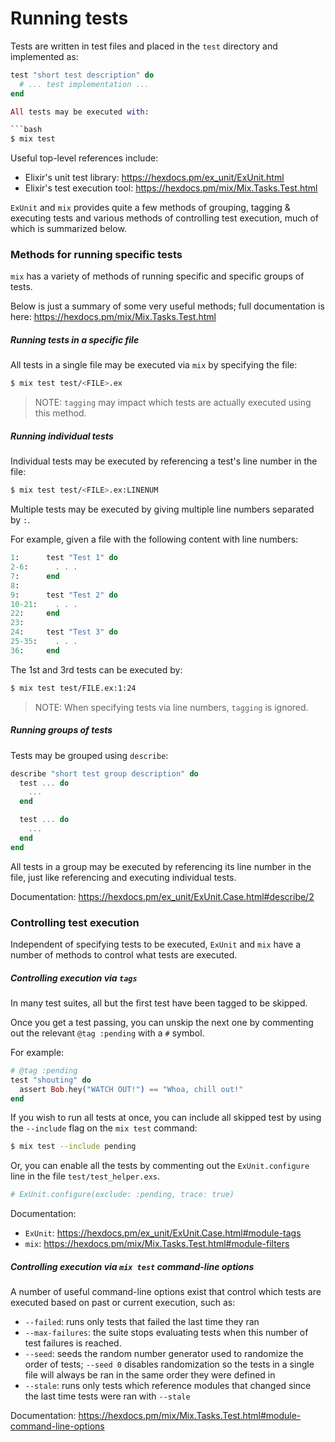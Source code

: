 # Running tests

Tests are written in test files and placed in the `test` directory and implemented
as:

```elixir
test "short test description" do
  # ... test implementation ...
end

All tests may be executed with:

```bash
$ mix test
```

Useful top-level references include:

* Elixir's unit test library: https://hexdocs.pm/ex_unit/ExUnit.html
* Elixir's test execution tool: https://hexdocs.pm/mix/Mix.Tasks.Test.html

`ExUnit` and `mix` provides quite a few methods of grouping, tagging & executing
tests and various methods of controlling test execution, much of which is summarized
below.

### Methods for running specific tests

`mix` has a variety of methods of running specific and specific groups of tests.

Below is just a summary of some very useful methods; full documentation is here:
https://hexdocs.pm/mix/Mix.Tasks.Test.html

##### Running tests in a specific file

All tests in a single file may be executed via `mix` by specifying the file:

```bash
$ mix test test/<FILE>.ex
```

> NOTE: `tagging` may impact which tests are actually executed using this method.

##### Running individual tests

Individual tests may be executed by referencing a test's line number in the file:

```bash
$ mix test test/<FILE>.ex:LINENUM
```

Multiple tests may be executed by giving multiple line numbers separated by `:`.

For example, given a file with the following content with line numbers:

```elixir
1:      test "Test 1" do
2-6:      . . .
7:      end
8:
9:      test "Test 2" do
10-21:    . . .
22:     end
23:
24:     test "Test 3" do
25-35:    . . .
36:     end
```

The 1st and 3rd tests can be executed by:

```bash
$ mix test test/FILE.ex:1:24
```

> NOTE: When specifying tests via line numbers, `tagging` is ignored.

##### Running groups of tests

Tests may be grouped using `describe`:

```elixir
describe "short test group description" do
  test ... do
    ...
  end

  test ... do
    ...
  end
end
```

All tests in a group may be executed by referencing its line number in the file,
just like referencing and executing individual tests.

Documentation: https://hexdocs.pm/ex_unit/ExUnit.Case.html#describe/2

### Controlling test execution

Independent of specifying tests to be executed, `ExUnit` and `mix` have a number
of methods to control what tests are executed.

##### Controlling execution via `tags`

In many test suites, all but the first test have been tagged to be skipped.

Once you get a test passing, you can unskip the next one by commenting out the relevant `@tag :pending` with a `#` symbol.

For example:

```elixir
# @tag :pending
test "shouting" do
  assert Bob.hey("WATCH OUT!") == "Whoa, chill out!"
end
```

If you wish to run all tests at once, you can include all skipped test by using the `--include` flag on the `mix test` command:

```bash
$ mix test --include pending
```

Or, you can enable all the tests by commenting out the `ExUnit.configure` line in the file `test/test_helper.exs`.

```elixir
# ExUnit.configure(exclude: :pending, trace: true)
```

Documentation:

* `ExUnit`: https://hexdocs.pm/ex_unit/ExUnit.Case.html#module-tags
* `mix`: https://hexdocs.pm/mix/Mix.Tasks.Test.html#module-filters

##### Controlling execution via `mix test` command-line options

A number of useful command-line options exist that control which tests are executed
based on past or current execution, such as:

* `--failed`: runs only tests that failed the last time they ran
* `--max-failures`: the suite stops evaluating tests when this number of test failures
is reached.
* `--seed`: seeds the random number generator used to randomize the order of tests;
`--seed 0` disables randomization so the tests in a single file will always be ran
in the same order they were defined in
* `--stale`: runs only tests which reference modules that changed since the last
time tests were ran with `--stale`

Documentation: https://hexdocs.pm/mix/Mix.Tasks.Test.html#module-command-line-options
